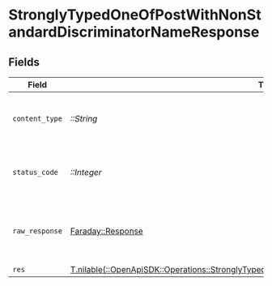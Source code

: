 # StronglyTypedOneOfPostWithNonStandardDiscriminatorNameResponse


## Fields

| Field                                                                                                                                                                                  | Type                                                                                                                                                                                   | Required                                                                                                                                                                               | Description                                                                                                                                                                            |
| -------------------------------------------------------------------------------------------------------------------------------------------------------------------------------------- | -------------------------------------------------------------------------------------------------------------------------------------------------------------------------------------- | -------------------------------------------------------------------------------------------------------------------------------------------------------------------------------------- | -------------------------------------------------------------------------------------------------------------------------------------------------------------------------------------- |
| `content_type`                                                                                                                                                                         | *::String*                                                                                                                                                                             | :heavy_check_mark:                                                                                                                                                                     | HTTP response content type for this operation                                                                                                                                          |
| `status_code`                                                                                                                                                                          | *::Integer*                                                                                                                                                                            | :heavy_check_mark:                                                                                                                                                                     | HTTP response status code for this operation                                                                                                                                           |
| `raw_response`                                                                                                                                                                         | [Faraday::Response](https://www.rubydoc.info/gems/faraday/Faraday/Response)                                                                                                            | :heavy_check_mark:                                                                                                                                                                     | Raw HTTP response; suitable for custom response parsing                                                                                                                                |
| `res`                                                                                                                                                                                  | [T.nilable(::OpenApiSDK::Operations::StronglyTypedOneOfPostWithNonStandardDiscriminatorNameRes)](../../models/operations/stronglytypedoneofpostwithnonstandarddiscriminatornameres.md) | :heavy_minus_sign:                                                                                                                                                                     | OK                                                                                                                                                                                     |